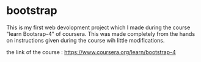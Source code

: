 # bootstrap


This is my first web devolopment project which I made during the course "learn Bootsrap-4" of coursera. This was made completely 
from the hands on instructions given during the course wih little modifications.

the link of the course : https://www.coursera.org/learn/bootstrap-4

